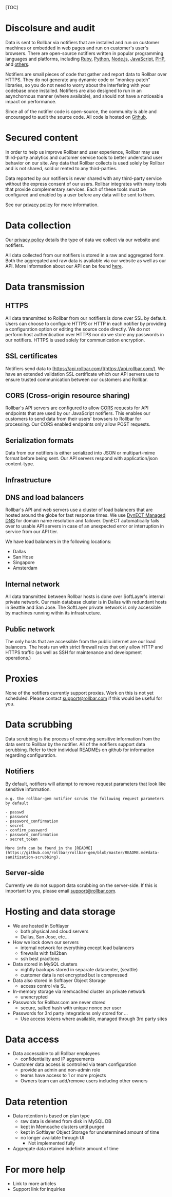 [TOC]

# Discolsure and audit

Data is sent to Rollbar via notifiers that are installed and run on customer machines or embedded in web pages and run on customer's user's browsers. There are open-source notifiers written in popular programming languages and platforms, including [Ruby](https://github.com/rollbar/rollbar-gem), [Python](https://github.com/rollbar/pyrollbar), [Node.js](https://github.com/rollbar/node_rollbar), [JavaScript](https://github.com/rollbar/rollbar.js), [PHP](https://github.com/rollbar/rollbar-php), and [others](https://github.com/rollbar). 

Notifiers are small pieces of code that gather and report data to Rollbar over HTTPS. They do not generate any dynamic code or "monkey-patch" libraries, so you do not need to worry about the interfering with your codebase once installed. Notifiers are also designed to run in an asynchornous manner (where available), and should not have a noticeable impact on performance.

Since all of the notifier code is open-source, the community is able and encouraged to audit the source code. All code is hosted on [Github](http://github.com/).

# Secured content

In order to help us improve Rollbar and user experience, Rollbar may use third-party analytics and customer service tools to better understand user behavior on our site. Any data that Rollbar collects is used solely by Rollbar and is not shared, sold or rented to any third-parties.

Data reported by our notifiers is never shared with any third-party service without the express consent of our users. Rollbar integrates with many tools that provide complementary services. Each of these tools must be configured and enabled by a user before any data will be sent to them.

See our [privacy policy](http://rollbar.com/privacy) for more information.

# Data collection

Our [privacy policy](http://rollbar.com/privacy) details the type of data we collect via our website and notifiers.

All data collected from our notifiers is stored in a raw and aggregated form. Both the aggregated and raw data is available via our website as well as our API. More information about our API can be found [here](http://rollbar.com/docs/api_overview/).

# Data transmission

## HTTPS

All data transmitted to Rollbar from our notifiers is done over SSL by default. Users can choose to configure HTTPS or HTTP in each notifier by providing a configuration option or editing the source code directly. We do not perform host authentication over HTTPS nor do we store any passwords in our notifiers. HTTPS is used solely for communication encryption.

## SSL certificates

Notifiers send data to [https://api.rollbar.com/](https://api.rollbar.com/). We have an extended validation SSL certificate which our API servers use to ensure trusted communication between our customers and Rollbar.

## CORS (Cross-origin resource sharing)
 
Rollbar's API servers are configured to allow [CORS](http://en.wikipedia.org/wiki/Cross-origin_resource_sharing) requests for API endpoints that are used by our JavaScript notifiers. This enables our customers to send data from their users' browsers to Rollbar for processing. Our CORS enabled endpoints only allow POST requests.

## Serialization formats

Data from our notifiers is either serialized into JSON or multipart-mime format before being sent. Our API servers respond with application/json content-type.  

## Infrastructure

## DNS and load balancers

Rollbar's API and web servers use a cluster of load balancers that are hosted around the globe for fast response times. We use [DynECT Managed DNS](http://dyn.com/dynect-managed-dns) for domain name resolution and failover. DynECT automatically fails over to usable API servers in case of an unexpected error or interruption in service from our API tier.

We have load balancers in the following locations:

- Dallas
- San Hose
- Singapore
- Amsterdam

## Internal network

All data transmitted between Rollbar hosts is done over SoftLayer's internal private network. Our main database cluster is in Dallas with redundant hosts in Seattle and San Jose. The SoftLayer private network is only accessible by machines running within its infrastructure.

## Public network

The only hosts that are accessible from the public internet are our load balancers. The hosts run with strict firewall rules that only allow HTTP and HTTPS traffic (as well as SSH for maintenance and development operations.)

# Proxies

None of the notifiers currently support proxies. Work on this is not yet scheduled. Please contact [support@rollbar.com](mailto:support@rollbar.com) if this would be useful for you.

# Data scrubbing

Data scrubbing is the process of removing sensitive information from the data sent to Rollbar by the notifier. All of the notifiers support data scrubbing. Refer to their individual READMEs on github for information regarding configuration.

## Notifiers

By default, notifiers will attempt to remove request parameters that look like sensitive information.

    e.g. the rollbar-gem notifier scrubs the following request parameters by default

    - passwd
    - password
    - password_confirmation
    - secret
    - confirm_password
    - password_confirmation
    - secret_token

    More info can be found in the [README](https://github.com/rollbar/rollbar-gem/blob/master/README.md#data-sanitization-scrubbing).

## Server-side

Currently we do not support data scrubbing on the server-side. If this is important to you, please email [support@rollbar.com](mailto:support@rollbar.com).

# Hosting and data storage

- We are hosted in Softlayer
  - both physical and cloud servers
  - Dallas, San Jose, etc...
- How we lock down our servers
  - internal network for everything except load balancers
  - firewalls with fail2ban
  - ssh best practices
- Data stored in MySQL clusters
  - nightly backups stored in separate datacenter, (seattle)
  - customer data is not encrypted but is compressed
- Data also stored in Softlayer Object Storage
  - access control via SL
- In-memory storage via memcached cluster on private network
  - unencrypted
- Passwords for Rollbar.com are never stored
  - secure, salted hash with unique nonce per user
- Passwords for 3rd party integrations only stored for ...
  - Use access tokens where available, managed through 3rd party sites

# Data access

- Data accessable to all Rollbar employees
  - confidentiality and IP aggreements
- Customer data access is controlled via team configuration
  - provide an admin and non-admin role
  - teams have access to 1 or more projects
  - Owners team can add/remove users including other owners

# Data retention

- Data retention is based on plan type
  - raw data is deleted from disk in MySQL DB
  - kept in Memcache clusters until purged
  - kept in Softlayer Object Storage for undetermined amount of time
  - no longer available through UI
    - Not implemented fully
- Aggregate data retained indefinite amount of time

# For more help

- Link to more articles
- Support link for inquiries


